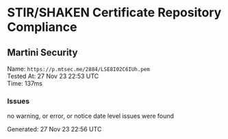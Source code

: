 # STIR/SHAKEN Certificate Repository Compliance

## Martini Security

Name: `https://p.mtsec.me/2884/LSE8I02C6IUh.pem`\
Tested At: 27 Nov 23 22:53 UTC\
Time: 137ms

### Issues

no warning, or error, or notice date level issues were found

Generated: 27 Nov 23 22:56 UTC